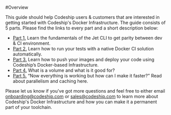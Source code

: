 #Overview

This guide should help Codeship users & customers that are interested in getting started with Codeship's Docker Infrastructure. The guide consists of 5 parts. Please find the links to every part and a short description below:

* [Part 1.](https://documentation.codeship.com/docker-guide/getting-started/)	Learn the fundamentals of the Jet CLI to get parity between dev & CI environment.
* [Part 2.](https://documentation.codeship.com/docker-guide/getting-started-part-two/)	Learn how to run your tests with a native Docker CI solution automatically.
* [Part 3.](https://documentation.codeship.com/docker-guide/getting-started-part-three/)	Learn how to push your images and deploy your code using Codeship’s Docker-based Infrastructure.
* [Part 4.](https://documentation.codeship.com/docker-guide/getting-started-part-four/)	What is a volume and what is it good for?
* [Part 5.](https://documentation.codeship.com/docker-guide/getting-started-part-five/)	“Now everything is working but how can I make it faster?” Read about parallelism and caching here.

Please let us know if you've got more questions and feel free to either email onboarding@codeship.com or sales@codeship.com to learn more about Codeship's Docker Infrastructure and how you can make it a permanent part of your toolchain.
